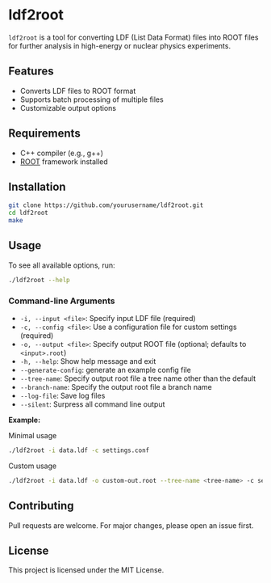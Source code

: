 # ldf2root

`ldf2root` is a tool for converting LDF (List Data Format) files into ROOT files for further analysis in high-energy or nuclear physics experiments.

## Features

- Converts LDF files to ROOT format
- Supports batch processing of multiple files
- Customizable output options

## Requirements

- C++ compiler (e.g., g++)
- [ROOT](https://root.cern/) framework installed

## Installation

```bash
git clone https://github.com/yourusername/ldf2root.git
cd ldf2root
make
```

## Usage
To see all available options, run:

```bash
./ldf2root --help
```

### Command-line Arguments

- `-i, --input <file>`: Specify input LDF file (required)
- `-c, --config <file>`: Use a configuration file for custom settings (required)
- `-o, --output <file>`: Specify output ROOT file (optional; defaults to `<input>.root`)
- `-h, --help`: Show help message and exit
- `--generate-config`: generate an example config file
- `--tree-name`: Specify output root file a tree name other than the default
- `--branch-name`: Specify the output root file a branch name 
- `--log-file`: Save log files
- `--silent`: Surpress all command line output

**Example:**

Minimal usage
```bash
./ldf2root -i data.ldf -c settings.conf
```
Custom usage
```bash
./ldf2root -i data.ldf -o custom-out.root --tree-name <tree-name> -c settings.conf
```

## Contributing

Pull requests are welcome. For major changes, please open an issue first.

## License

This project is licensed under the MIT License.